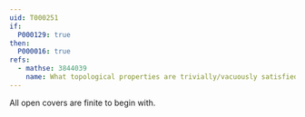 ```yaml
---
uid: T000251
if:
  P000129: true
then:
  P000016: true
refs:
  - mathse: 3844039
    name: What topological properties are trivially/vacuously satisfied by any indiscrete space?
---
```


All open covers are finite to begin with.
